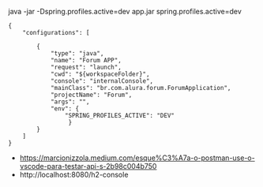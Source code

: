 java -jar -Dspring.profiles.active=dev app.jar
spring.profiles.active=dev

```
{
    "configurations": [

        {
            "type": "java",
            "name": "Forum APP",
            "request": "launch",
            "cwd": "${workspaceFolder}",
            "console": "internalConsole",
            "mainClass": "br.com.alura.forum.ForumApplication",
            "projectName": "Forum",
            "args": "",
            "env": {
                "SPRING_PROFILES_ACTIVE": "DEV"
                 }
        }
    ]
}
```

- https://marcionizzola.medium.com/esque%C3%A7a-o-postman-use-o-vscode-para-testar-api-s-2b98c004b750
- http://localhost:8080/h2-console